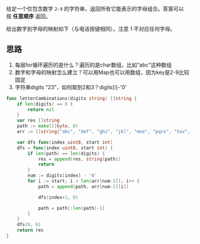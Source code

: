 给定一个仅包含数字 `2-9` 的字符串，返回所有它能表示的字母组合。答案可以按 **任意顺序** 返回。

给出数字到字母的映射如下（与电话按键相同）。注意 1 不对应任何字母。

## 思路
1. 每层for循环遍历的是什么？遍历的是char数组，比如“abc"这种数组
2. 数字和字母的映射怎么建立？可以用Map也可以用数组，因为key是2-9比较固定
3. 字符串digits  “23”，如何取到2和3？digits[i]-'0'

```go
func letterCombinations(digits string) []string {
	if len(digits) == 0 {
		return nil
	}
	var res []string
	path := make([]byte, 0)
	arr := []string{"abc", "def", "ghi", "jkl", "mno", "pqrs", "tuv", "wxyz"}

	var dfs func(index uint8, start int)
	dfs = func(index uint8, start int) {
		if len(path) == len(digits) {
			res = append(res, string(path))
			return
		}
		num := digits[index] - '0'
		for i := start; i < len(arr[num-2]); i++ {
			path = append(path, arr[num-2][i])

			dfs(index+1, 0)

			path = path[:len(path)-1]
		}
	}
	dfs(0, 0)
	return res
}
```